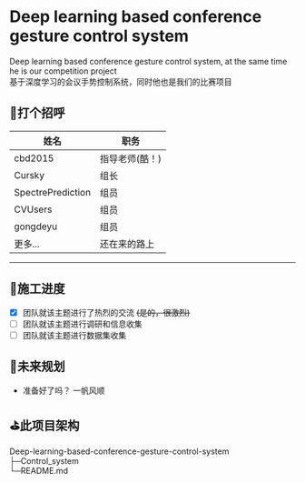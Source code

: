# Deep learning based conference gesture control system
 Deep learning based conference gesture control system, at the same time he is our competition project</br>
 基于深度学习的会议手势控制系统，同时他也是我们的比赛项目</br>
 
 ## 🌹打个招呼

|   姓名   | 职务    |
| ---- | ---- |
|   cbd2015     |   指导老师(酷！)  |
|  Cursky    |   组长  |
|   SpectrePrediction     |   组员  |
|   CVUsers     |   组员  |
|   gongdeyu     |   组员  |
|  更多...    |   还在来的路上   |

***

## 🔨施工进度
- [x] 团队就该主题进行了热烈的交流 ~~(是的，很激烈)~~
- [ ] 团队就该主题进行调研和信息收集
- [ ] 团队就该主题进行数据集收集

## 📖未来规划
- 准备好了吗？ 一帆风顺


## ⛳此项目架构
Deep-learning-based-conference-gesture-control-system</br>
 ├─Control_system</br>
 └─README.md</br>
